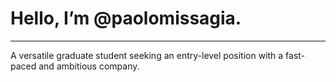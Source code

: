# Hello, I’m @paolomissagia.
---

A versatile graduate student seeking an entry-level position with a fast-paced and ambitious company.
